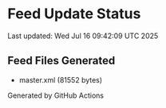 # Feed Update Status
Last updated: Wed Jul 16 09:42:09 UTC 2025

## Feed Files Generated
- master.xml (81552 bytes)

Generated by GitHub Actions
